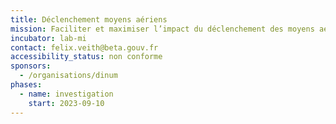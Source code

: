 ```yaml
---
title: Déclenchement moyens aériens
mission: Faciliter et maximiser l’impact du déclenchement des moyens aériens nationaux dans la lutte contre les incendies
incubator: lab-mi
contact: felix.veith@beta.gouv.fr
accessibility_status: non conforme
sponsors:
  - /organisations/dinum
phases:
  - name: investigation
    start: 2023-09-10
---
```

